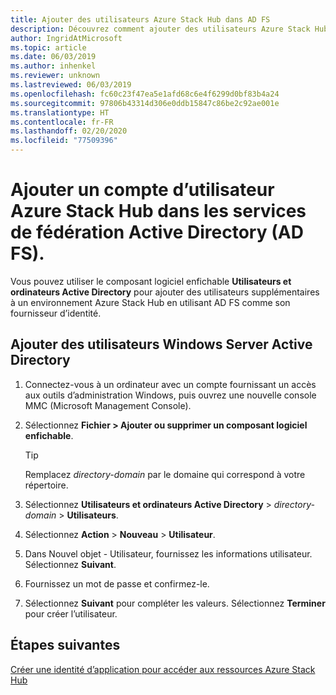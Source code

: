 ```yaml
---
title: Ajouter des utilisateurs Azure Stack Hub dans AD FS
description: Découvrez comment ajouter des utilisateurs Azure Stack Hub pour les déploiements des services de fédération Active Directory (AD FS).
author: IngridAtMicrosoft
ms.topic: article
ms.date: 06/03/2019
ms.author: inhenkel
ms.reviewer: unknown
ms.lastreviewed: 06/03/2019
ms.openlocfilehash: fc60c23f47ea5e1afd68c6e4f6299d0bf83b4a24
ms.sourcegitcommit: 97806b43314d306e0ddb15847c86be2c92ae001e
ms.translationtype: HT
ms.contentlocale: fr-FR
ms.lasthandoff: 02/20/2020
ms.locfileid: "77509396"
---
```

# <a name="add-a-new-azure-stack-hub-user-account-in-active-directory-federation-services-ad-fs"></a>Ajouter un compte d’utilisateur Azure Stack Hub dans les services de fédération Active Directory (AD FS).

Vous pouvez utiliser le composant logiciel enfichable **Utilisateurs et ordinateurs Active Directory** pour ajouter des utilisateurs supplémentaires à un environnement Azure Stack Hub en utilisant AD FS comme son fournisseur d’identité.

## <a name="add-windows-server-active-directory-users"></a>Ajouter des utilisateurs Windows Server Active Directory

1. Connectez-vous à un ordinateur avec un compte fournissant un accès aux outils d’administration Windows, puis ouvrez une nouvelle console MMC (Microsoft Management Console).
2. Sélectionnez **Fichier > Ajouter ou supprimer un composant logiciel enfichable**.

   > [!TIP]
   > Remplacez *directory-domain* par le domaine qui correspond à votre répertoire. 

3. Sélectionnez **Utilisateurs et ordinateurs Active Directory** > *directory-domain* > **Utilisateurs**.
4. Sélectionnez **Action** > **Nouveau** > **Utilisateur**.
5. Dans Nouvel objet - Utilisateur, fournissez les informations utilisateur. Sélectionnez **Suivant**.
6. Fournissez un mot de passe et confirmez-le.
7. Sélectionnez **Suivant** pour compléter les valeurs. Sélectionnez **Terminer** pour créer l’utilisateur.


## <a name="next-steps"></a>Étapes suivantes

[Créer une identité d’application pour accéder aux ressources Azure Stack Hub](azure-stack-create-service-principals.md)
